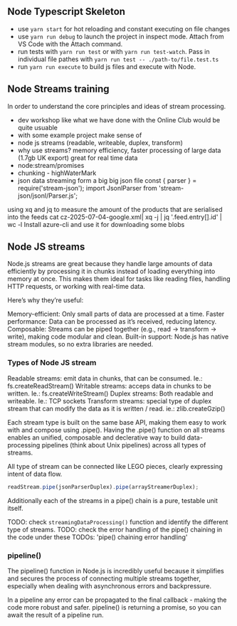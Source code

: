 ## Node Typescript Skeleton

- use `yarn start` for hot reloading and constant executing on file changes
- use `yarn run debug` to launch the project in inspect mode. Attach from VS Code with the Attach command.
- run tests with `yarn run test` or with `yarn run test-watch`. Pass in individual file pathes with `yarn run test -- ./path-to/file.test.ts`
- run `yarn run execute` to build js files and execute with Node.

## Node Streams training

In order to understand the core principles and ideas of stream processing.

- dev workshop like what we have done with the Online Club would be quite usuable
- with some example project make sense of
- node js streams (readable, writeable, duplex, transform)
- why use streams?
  memory efficiency, faster processing of large data (1.7gb UK export)
  great for real time data
- node:stream/promises
- chunking - highWaterMark
- json data streaming form a big big json file
  const { parser } = require('stream-json');
  import JsonlParser from 'stream-json/jsonl/Parser.js';

using xq and jq to measure the amount of the products that are serialised into the feeds
cat cz-2025-07-04-google.xml| xq -j | jq '.feed.entry[].id' | wc -l
Install azure-cli and use it for downloading some blobs

## Node JS streams

Node.js streams are great because they handle large amounts of data efficiently by
processing it in chunks instead of loading everything into memory at once. This makes
them ideal for tasks like reading files, handling HTTP requests, or working with real-time data.

Here’s why they’re useful:

Memory-efficient: Only small parts of data are processed at a time.
Faster performance: Data can be processed as it’s received, reducing latency.
Composable: Streams can be piped together (e.g., read → transform → write), making code modular and clean.
Built-in support: Node.js has native stream modules, so no extra libraries are needed.

### Types of Node JS stream

Readable streams: emit data in chunks, that can be consumed. Ie.: fs.createReadStream()
Writable streams: acceps data in chunks to be written. Ie.: fs.createWriteStream()
Duplex streams: Both readable and writeable. Ie.: TCP sockets
Transform streams: special type of duplex stream that can modify the data as it is written / read.
ie.: zlib.createGzip()

Each stream type is built on the same base API, making them easy to work with and compose using .pipe().
Having the .pipe() function on all streams enables an unified, composable and declerative way
to build data-processing pipelines (think about Unix pipelines) across all types of streams.

All type of stream can be connected like LEGO pieces, clearly expressing intent of data flow.

```js
readStream.pipe(jsonParserDuplex).pipe(arrayStreamerDuplex);
```

Additionally each of the streams in a pipe() chain is a pure, testable unit itself.

TODO: check `streamingDataProcessing()` function and identify the different type of streams.
TODO: check the error handling of the pipe() chaining in the code under these TODOs:
'pipe() chaining error handling'

### pipeline()

The pipeline() function in Node.js is incredibly useful because it simplifies and secures
the process of connecting multiple streams together, especially when dealing with asynchronous
errors and backpressure.

In a pipeline any error can be propagated to the final callback - making the code more robust and safer.
pipeline() is returning a promise, so you can await the result of a pipeline run.
